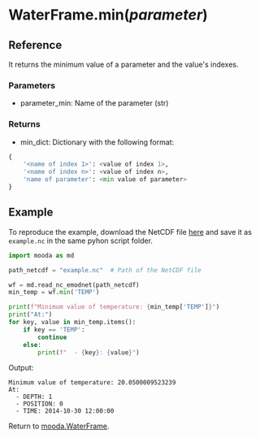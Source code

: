 # WaterFrame.min(*parameter*)

## Reference

It returns the minimum value of a parameter and the value's indexes.

### Parameters

*  parameter_min: Name of the parameter (str)
            
### Returns

* min_dict: Dictionary with the following format:
```python
{
    '<name of index 1>': <value of index 1>,
    '<name of index n>': <value of index n>,
    'name of parameter': <min value of parameter>
}
```

## Example

To reproduce the example, download the NetCDF file [here](http://data.emso.eu/files/emso/obsea/mo/ts/MO_TS_MO_OBSEA.nc) and save it as `example.nc` in the same pyhon script folder.

```python
import mooda as md

path_netcdf = "example.nc"  # Path of the NetCDF file

wf = md.read_nc_emodnet(path_netcdf)
min_temp = wf.min('TEMP')

print(f"Minimum value of temperature: {min_temp['TEMP']}")
print("At:")
for key, value in min_temp.items():
    if key == 'TEMP':
        continue
    else:
        print(f"  - {key}: {value}")
```

Output:

```
Minimum value of temperature: 20.0500009523239
At:
  - DEPTH: 1
  - POSITION: 0
  - TIME: 2014-10-30 12:00:00
```

Return to [mooda.WaterFrame](../waterframe.md).
